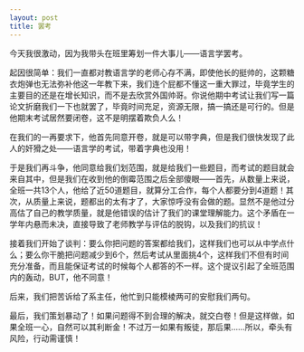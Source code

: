 ```yaml
---
layout: post
title: 罢考
---
```


<p>今天我很激动，因为我带头在班里筹划一件大事儿——语言学罢考。</p>
<p>起因很简单：我们一直都对教语言学的老师心存不满，即使他长的挺帅的，这颗糖衣炮弹也无法弥补他这一年教下来，我们连个屁都不懂这一重大罪过，毕竟学生的主要目的还是在增长知识，而不是去欣赏外国帅哥。你说他期中考试让我们写一篇论文折磨我们一下也就罢了，毕竟时间充足，资源无限，搞一搞还是可行的。但是他期末考试居然要闭卷，这不是明摆着欺负人么！</p>
<p>在我们的一再要求下，他首先同意开卷，就是可以带字典，但是我们很快发现了此人的奸猾之处——语言学的考试，带着字典也没用！</p>
<p>于是我们再斗争，他同意给我们划范围，就是给我们一些题目，而考试的题目就会来自其中，但是我们在收到他的倒霉范围之后全部傻眼——首先，从数量上来说，全班一共13个人，他给了近50道题目，就算分工合作，每个人都要分到4道题！其次，从质量上来说，题都出的太有才了，大家惊呼没有会做的题。显然不是他过分高估了自己的教学质量，就是他错误的估计了我们的课堂理解能力。这个矛盾在一学年内悬而未决，直接导致了老师教学与评估的脱钩，以及我们的抗议！</p>
<p>接着我们开始了谈判：要么你把问题的答案都给我们，这样我们也可以从中学点什么；要么你干脆把问题减少到6个，然后考试从里面挑4个，这样我们不但有时间充分准备，而且能保证考试的时候每个人都答的不一样。这个提议引起了全班范围内的轰动，BUT，他不同意！</p>
<p>后来，我们把苦诉给了系主任，他忙到只能模棱两可的安慰我们两句。</p>
<p>最后，我们策划暴动了！如果问题得不到合理的解决，就交白卷！但是这样做，如果全班一心，自然可以其利断金！不过万一如果有叛徒，那后果……所以，牵头有风险，行动需谨慎！
</p>
